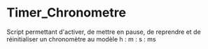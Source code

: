 # Timer_Chronometre
Script permettant d'activer, de mettre en pause, de reprendre et de réinitialiser un chronomètre au modèle h : m : s : ms
